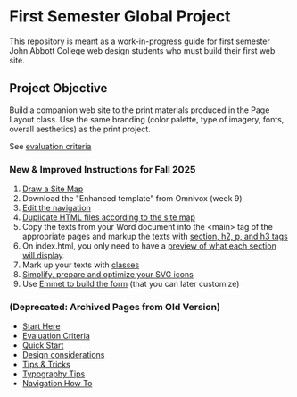 # First Semester Global Project
 
This repository is meant as a work-in-progress guide for first semester John Abbott College web design students who must build their first web site.

## Project Objective

Build a companion web site to the print materials produced in the Page
Layout class. Use the same branding (color palette, type of imagery,
fonts, overall aesthetics) as the print project.

See [evaluation criteria](evaluation-criteria.md)

### New & Improved Instructions for Fall 2025

1. [Draw a Site Map](sitemap.md)
2. Download the "Enhanced template" from Omnivox (week 9)
3. [Edit the navigation](edit-navigation.md)
4. [Duplicate HTML files according to the site map](create-html.md)
5. Copy the texts from your Word document into the \<main> tag of the appropriate pages and markup the texts with [section, h2, p, and h3 tags](adding-html-tags.md)
6. On index.html, you only need to have a [preview of what each section will display](./html-preview.md).
7. Mark up your texts with [classes](./classes-and-ids.md)
8. [Simplify, prepare and optimize your SVG icons](creating-svg-icons.md)
9. Use [Emmet to build the form](./form.md) (that you can later customize)



### (Deprecated: Archived Pages from Old Version)

-   [Start Here](./index.md)
-   [Evaluation Criteria](./evaluation-criteria.md)
-   [Quick Start](./quick-start.md)
-   [Design considerations](./design-considerations.md)
-   [Tips & Tricks](./tips-tricks.md)
-   [Typography Tips](./global-project-typography-tips.md)
-   [Navigation How To](./navigation-how-to.md)